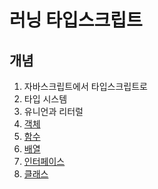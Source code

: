 # 러닝 타입스크립트

## 개념

1. 자바스크립트에서 타입스크립트로
2. 타입 시스템
3. 유니언과 리터럴
4. [객체](./ch4-object.md)
5. [함수](./ch5-function.md)
6. [배열](./ch6-array.md)
7. [인터페이스](./ch7-interface.md)
8. [클래스](./ch8-class.md)
